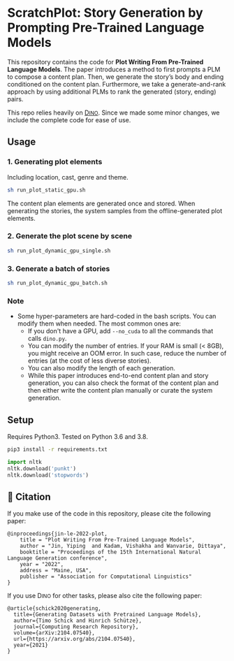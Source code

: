 # ScratchPlot: Story Generation by Prompting Pre-Trained Language Models

This repository contains the code for **Plot Writing From Pre-Trained Language Models**. The paper introduces a method to first prompts a PLM to compose a content plan. Then, we generate the story’s body and ending conditioned on the
content plan. Furthermore, we take a generate-and-rank approach by using additional PLMs to rank the generated (story, ending) pairs.

This repo relies heavily on [D<small>INO</small>](https://github.com/timoschick/dino). Since we made some minor changes, 
we include the complete code for ease of use. 

## Usage

### 1. Generating plot elements

Including location, cast, genre and theme.

```bash
sh run_plot_static_gpu.sh
```

The content plan elements are generated once and stored. When generating the stories, the system samples from the offline-generated plot elements.

### 2. Generate the plot scene by scene

```bash
sh run_plot_dynamic_gpu_single.sh
```

### 3. Generate a batch of stories

```bash
sh run_plot_dynamic_gpu_batch.sh
```

### Note

- Some hyper-parameters are hard-coded in the bash scripts. You can modify them when needed. The most common ones are:
  - If you don't have a GPU, add  `--no_cuda` to all the commands that calls `dino.py`.
  - You can modify the number of entries. If your RAM is small (< 8GB), you might receive an OOM error. In such case, reduce the number of entries (at the cost of less diverse stories).
  - You can also modify the length of each generation.
  - While this paper introduces end-to-end content plan and story generation, you can also check the format of the content plan and then either write the content plan manually or curate the system generation.

## Setup

Requires Python3. Tested on Python 3.6 and 3.8.

```bash
pip3 install -r requirements.txt
```

```python
import nltk
nltk.download('punkt')
nltk.download('stopwords')

```

## 📕 Citation

If you make use of the code in this repository, please cite the following paper:
````
@inproceedings{jin-le-2022-plot,
    title = "Plot Writing From Pre-Trained Language Models",
    author = "Jin, Yiping  and Kadam, Vishakha and Wanvarie, Dittaya",
    booktitle = "Proceedings of the 15th International Natural Language Generation conference",
    year = "2022",
    address = "Maine, USA",
    publisher = "Association for Computational Linguistics"
}
````

If you use D<small>INO</small> for other tasks, please also cite the following paper:

````
@article{schick2020generating,
  title={Generating Datasets with Pretrained Language Models},
  author={Timo Schick and Hinrich Schütze},
  journal={Computing Research Repository},
  volume={arXiv:2104.07540},
  url={https://arxiv.org/abs/2104.07540},
  year={2021}
}
````